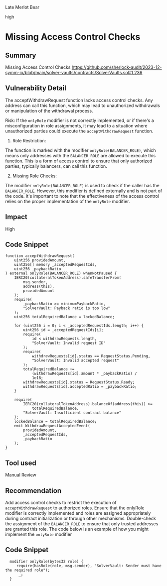 Late Merlot Bear

high

# Missing Access Control Checks

## Summary
Missing Access Control Checks
https://github.com/sherlock-audit/2023-12-symm-io/blob/main/solver-vaults/contracts/SolverVaults.sol#L236

## Vulnerability Detail
The acceptWithdrawRequest function lacks access control checks. Any address can call this function, which may lead to unauthorized withdrawals or manipulation of the withdrawal process.

Risk: If the `onlyRole` modifier is not correctly implemented, or if there's a misconfiguration in role assignments, it may lead to a situation where unauthorized parties could execute the `acceptWithdrawRequest` function.

1. Role Restriction:

The function is marked with the modifier `onlyRole(BALANCER_ROLE)`, which means only addresses with the `BALANCER_ROLE` are allowed to execute this function.
This is a form of access control to ensure that only authorized parties, typically balancers, can call this function.

2. Missing Role Checks:

The modifier `onlyRole(BALANCER_ROLE)` is used to check if the caller has the `BALANCER_ROLE`. However, this modifier is defined externally and is not part of the code.
It's important to note that the effectiveness of the access control relies on the proper implementation of the `onlyRole` modifier.

## Impact
High
## Code Snippet
  
    function acceptWithdrawRequest(
        uint256 providedAmount,
        uint256[] memory _acceptedRequestIds,
        uint256 _paybackRatio
    ) external onlyRole(BALANCER_ROLE) whenNotPaused {
        IERC20(collateralTokenAddress).safeTransferFrom(
            msg.sender,
            address(this),
            providedAmount
        );
        require(
            _paybackRatio >= minimumPaybackRatio,
            "SolverVault: Payback ratio is too low"
        );
        uint256 totalRequiredBalance = lockedBalance;

        for (uint256 i = 0; i < _acceptedRequestIds.length; i++) {
            uint256 id = _acceptedRequestIds[i];
            require(
                id < withdrawRequests.length,
                "SolverVault: Invalid request ID"
            );
            require(
                withdrawRequests[id].status == RequestStatus.Pending,
                "SolverVault: Invalid accepted request"
            );
            totalRequiredBalance +=
                (withdrawRequests[id].amount * _paybackRatio) /
                1e18;
            withdrawRequests[id].status = RequestStatus.Ready;
            withdrawRequests[id].acceptedRatio = _paybackRatio;
        }

        require(
            IERC20(collateralTokenAddress).balanceOf(address(this)) >=
                totalRequiredBalance,
            "SolverVault: Insufficient contract balance"
        );
        lockedBalance = totalRequiredBalance;
        emit WithdrawRequestAcceptedEvent(
            providedAmount,
            _acceptedRequestIds,
            _paybackRatio
        );
    } 

## Tool used

Manual Review

## Recommendation

Add access control checks to restrict the execution of `acceptWithdrawRequest` to authorized roles.
Ensure that the onlyRole modifier is correctly implemented and roles are assigned appropriately during contract initialization or through other mechanisms.
Double-check the assignment of the `BALANCER_ROLE` to ensure that only trusted addresses are granted this role.
The code below is an example of how you might implement the `onlyRole` modifier

## Code Snippet

      modifier onlyRole(bytes32 role) {
         require(hasRole(role, msg.sender), "SolverVault: Sender must have the required role");
          _;
      }
